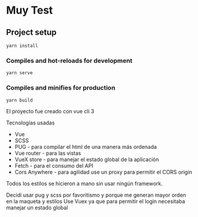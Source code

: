 # Muy Test

## Project setup
```
yarn install
```

### Compiles and hot-reloads for development
```
yarn serve
```

### Compiles and minifies for production
```
yarn build
```

El proyecto fue creado con vue cli 3

Tecnologías usadas

- Vue
- SCSS
- PUG - para compilar el html de una manera más ordenada
- Vue router - para las vistas
- VueX store - para manejar el estado global de la aplicación
- Fetch - para el consumo del API
- Cors Anywhere - para agilidad use un proxy para permitir el CORS origin

Todos los estilos se hicieron a mano sin usar ningún framework.

Decidí usar pug y scss por favoritismo y porque me generan mayor orden en la maqueta y estilos
Use Vuex ya que para permitir el login necesitaba manejar un estado global

